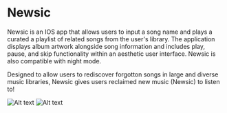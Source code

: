 # Newsic
Newsic is an IOS app that allows users to input a song name and plays a curated a playlist of related songs from the user's library. The application displays album artwork alongside song information and includes play, pause, and skip functionality within an aesthetic user interface. Newsic is also compatible with night mode.


Designed to allow users to rediscover forgotton songs in large and diverse music libraries, Newsic gives users reclaimed new music (Newsic) to listen to!

![Alt text](https://github.com/AshnaJagadisan/Newsic/tree/main/Screenshots/lightMode2.png?raw=true "Light Mode")
![Alt text](darkMode1.png?raw=true "Dark Mode")
